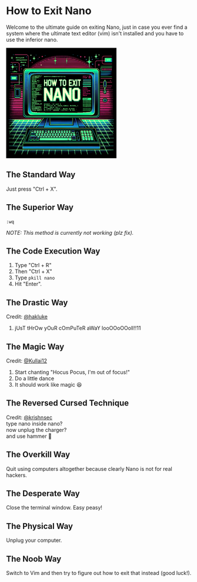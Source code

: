 # How to Exit Nano

Welcome to the ultimate guide on exiting Nano, just in case you ever find a system where the ultimate text editor (vim) isn't installed and you have to use the inferior nano.

<img src='nano.png' width='300'>

## The Standard Way
Just press "Ctrl + X". 

## The Superior Way
```vim
:wq
```
*NOTE: This method is currently not working (plz fix).*

## The Code Execution Way
1. Type "Ctrl + R"
2. Then "Ctrl + X"
3. Type `pkill nano`
4. Hit "Enter".

## The Drastic Way
Credit: [@hakluke](https://x.com/hakluke/status/1714731871027032081?s=20)  
1. jUsT tHrOw yOuR cOmPuTeR aWaY looOOoOOoll!!11

## The Magic Way
Credit: [@Kullai12](https://x.com/Kullai12/status/1714945763502145885?s=20)   
1. Start chanting "Hocus Pocus, I'm out of focus!"   
2. Do a little dance  
3. It should work like magic 😆   

## The Reversed Cursed Technique
Credit: [@krishnsec](https://x.com/krishnsec/status/1714928008363192695?s=20)   
type nano inside nano?   
now unplug the charger?    
and use hammer 😬   

## The Overkill Way
Quit using computers altogether because clearly Nano is not for real hackers.

## The Desperate Way
Close the terminal window. Easy peasy!

## The Physical Way
Unplug your computer.

## The Noob Way
Switch to Vim and then try to figure out how to exit that instead (good luck!).

